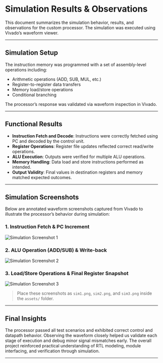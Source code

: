 # Simulation Results & Observations

This document summarizes the simulation behavior, results, and observations for the custom processor. The simulation was executed using Vivado’s waveform viewer.

---

## Simulation Setup

The instruction memory was programmed with a set of assembly-level operations including:

- Arithmetic operations (ADD, SUB, MUL, etc.)
- Register-to-register data transfers
- Memory load/store operations
- Conditional branching

The processor’s response was validated via waveform inspection in Vivado.

---

##  Functional Results

- **Instruction Fetch and Decode**: Instructions were correctly fetched using PC and decoded by the control unit.
- **Register Operations**: Register file updates reflected correct read/write operations.
- **ALU Execution**: Outputs were verified for multiple ALU operations.
- **Memory Handling**: Data load and store instructions performed as intended.
- **Output Validity**: Final values in destination registers and memory matched expected outcomes.

---

##  Simulation Screenshots

Below are annotated waveform screenshots captured from Vivado to illustrate the processor’s behavior during simulation:

### 1. Instruction Fetch & PC Increment  
![Simulation Screenshot 1](assets/sim1.png)

### 2. ALU Operation (ADD/SUB) & Write-back  
![Simulation Screenshot 2](assets/sim2.png)

### 3. Load/Store Operations & Final Register Snapshot  
![Simulation Screenshot 3](assets/sim3.png)

> Place these screenshots as `sim1.png`, `sim2.png`, and `sim3.png` inside the `assets/` folder.

---

##  Final Insights

The processor passed all test scenarios and exhibited correct control and datapath behavior. Observing the waveform closely helped us validate each stage of execution and debug minor signal mismatches early. The overall project reinforced practical understanding of RTL modeling, module interfacing, and verification through simulation.

---

